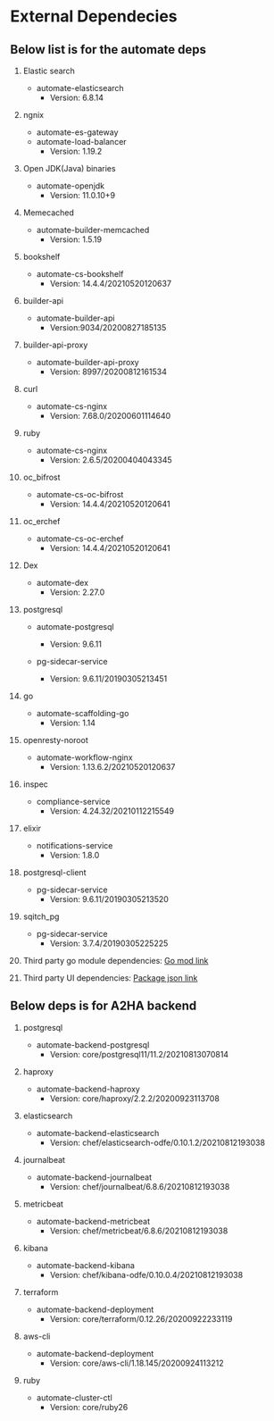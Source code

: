 # External Dependecies
## Below list is for the automate deps 

1. Elastic search
   * automate-elasticsearch
     * Version: 6.8.14

2. ngnix
   * automate-es-gateway 
   * automate-load-balancer
     * Version: 1.19.2 
  
3. Open JDK(Java) binaries
   * automate-openjdk
     * Version: 11.0.10+9

4. Memecached
   * automate-builder-memcached
     * Version: 1.5.19

5. bookshelf
   * automate-cs-bookshelf
     * Version: 14.4.4/20210520120637

6. builder-api
   * automate-builder-api
     * Version:9034/20200827185135 

7. builder-api-proxy
   * automate-builder-api-proxy
     * Version: 8997/20200812161534

8. curl
   * automate-cs-nginx
     * Version: 7.68.0/20200601114640

9. ruby
   * automate-cs-nginx
     * Version: 2.6.5/20200404043345

10. oc_bifrost
    * automate-cs-oc-bifrost
      * Version: 14.4.4/20210520120641

11. oc_erchef
    * automate-cs-oc-erchef
      * Version: 14.4.4/20210520120641

12. Dex
    * automate-dex
      * Version: 2.27.0

13. postgresql
    * automate-postgresql
      * Version: 9.6.11

    * pg-sidecar-service
      * Version: 9.6.11/20190305213451

14. go
    * automate-scaffolding-go
      * Version: 1.14


15. openresty-noroot
    * automate-workflow-nginx
      * Version: 1.13.6.2/20210520120637

16. inspec
    * compliance-service
      * Version: 4.24.32/20210112215549

17. elixir
    * notifications-service
      * Version: 1.8.0

18. postgresql-client
    * pg-sidecar-service
      * Version: 9.6.11/20190305213520 

19. sqitch_pg
    * pg-sidecar-service
      * Version: 3.7.4/20190305225225

20.  Third party go module dependencies: [Go mod link](https://github.com/chef/automate/blob/master/go.mod)

21. Third party UI dependencies: [Package json link](https://github.com/chef/automate/blob/master/components/automate-ui/package.json)
    

## Below deps is for A2HA backend 

1. postgresql
    * automate-backend-postgresql
      * Version: core/postgresql11/11.2/20210813070814

2. haproxy
    * automate-backend-haproxy
      * Version: core/haproxy/2.2.2/20200923113708

3. elasticsearch
    * automate-backend-elasticsearch
      * Version: chef/elasticsearch-odfe/0.10.1.2/20210812193038

4. journalbeat
    * automate-backend-journalbeat
      * Version: chef/journalbeat/6.8.6/20210812193038

5. metricbeat
    * automate-backend-metricbeat
      * Version: chef/metricbeat/6.8.6/20210812193038

6. kibana
    * automate-backend-kibana
      * Version: chef/kibana-odfe/0.10.0.4/20210812193038

7. terraform
    * automate-backend-deployment
      * Version: core/terraform/0.12.26/20200922233119      

8. aws-cli
    * automate-backend-deployment
      * Version: core/aws-cli/1.18.145/20200924113212

9. ruby
    * automate-cluster-ctl
      * Version: core/ruby26
